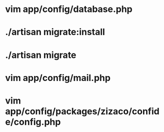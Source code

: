 # vim app/config/database.php
# ./artisan migrate:install
# ./artisan migrate
# vim app/config/mail.php
# vim app/config/packages/zizaco/confide/config.php
